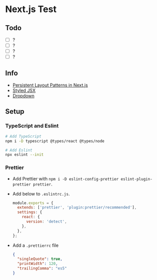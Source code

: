 # Next.js Test

## Todo

- [ ] ?
- [ ] ?
- [ ] ?
- [ ] ?

## Info

- [Persistent Layout Patterns in Next.js](https://adamwathan.me/2019/10/17/persistent-layout-patterns-in-nextjs/)
- [Styled JSX](https://nextjs.org/blog/styling-next-with-styled-jsx)
- [Dropdown](https://reactjsexample.com/a-nice-react-dropdown-component/)


## Setup

### TypeScript and Eslint

```bash
# Add TypeScript
npm i -D typescript @types/react @types/node

# Add Eslint
npx eslint --init
```

### Prettier

- Add Prettier with `npm i -D eslint-config-prettier eslint-plugin-prettier prettier`.
- Add below to `.eslintrc.js`.

  ```js
  module.exports = {
    extends: ['prettier', 'plugin:prettier/recommended'],
    settings: {
      react: {
        version: 'detect',
      },
    },
  };
  ```

- Add a `.prettierrc` file

  ```json
  {
    "singleQuote": true,
    "printWidth": 120,
    "trailingComma": "es5"
  }
  ```

